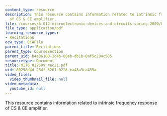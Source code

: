 ```yaml
---
content_type: resource
description: This resource contains information related to intrinsic frequency response
  of CS & CE amplifier.
file: /courses/6-012-microelectronic-devices-and-circuits-spring-2009/80258d4d234f52610226ea43a3ca455a_MIT6_012S09_rec21.pdf
file_type: application/pdf
learning_resource_types:
- Recitations
ocw_type: OCWFile
parent_title: Recitations
parent_type: CourseSection
parent_uid: b4e36188-1c4b-60eb-db1b-0af5c204c505
resourcetype: Document
title: MIT6_012S09_rec21.pdf
uid: 80258d4d-234f-5261-0226-ea43a3ca455a
video_files:
  video_thumbnail_file: null
video_metadata:
  youtube_id: null
---
```

This resource contains information related to intrinsic frequency response of CS & CE amplifier.

